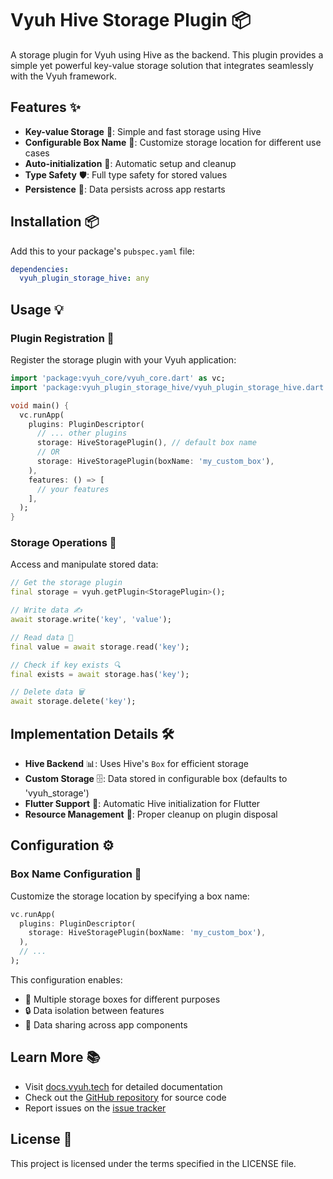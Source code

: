 # Vyuh Hive Storage Plugin 📦

A storage plugin for Vyuh using Hive as the backend. This plugin provides a
simple yet powerful key-value storage solution that integrates seamlessly with
the Vyuh framework.

## Features ✨

- **Key-value Storage** 🔑: Simple and fast storage using Hive
- **Configurable Box Name** 📝: Customize storage location for different use
  cases
- **Auto-initialization** 🚀: Automatic setup and cleanup
- **Type Safety** 🛡️: Full type safety for stored values
- **Persistence** 💾: Data persists across app restarts

## Installation 📦

Add this to your package's `pubspec.yaml` file:

```yaml
dependencies:
  vyuh_plugin_storage_hive: any
```

## Usage 💡

### Plugin Registration 🔌

Register the storage plugin with your Vyuh application:

```dart
import 'package:vyuh_core/vyuh_core.dart' as vc;
import 'package:vyuh_plugin_storage_hive/vyuh_plugin_storage_hive.dart';

void main() {
  vc.runApp(
    plugins: PluginDescriptor(
      // ... other plugins
      storage: HiveStoragePlugin(), // default box name
      // OR
      storage: HiveStoragePlugin(boxName: 'my_custom_box'),
    ),
    features: () => [
      // your features
    ],
  );
}
```

### Storage Operations 🔄

Access and manipulate stored data:

```dart
// Get the storage plugin
final storage = vyuh.getPlugin<StoragePlugin>();

// Write data ✍️
await storage.write('key', 'value');

// Read data 📖
final value = await storage.read('key');

// Check if key exists 🔍
final exists = await storage.has('key');

// Delete data 🗑️
await storage.delete('key');
```

## Implementation Details 🛠️

- **Hive Backend** 📊: Uses Hive's `Box` for efficient storage
- **Custom Storage** 🗄️: Data stored in configurable box (defaults to
  'vyuh_storage')
- **Flutter Support** 📱: Automatic Hive initialization for Flutter
- **Resource Management** 🧹: Proper cleanup on plugin disposal

## Configuration ⚙️

### Box Name Configuration 📝

Customize the storage location by specifying a box name:

```dart
vc.runApp(
  plugins: PluginDescriptor(
    storage: HiveStoragePlugin(boxName: 'my_custom_box'),
  ),
  // ...
);
```

This configuration enables:

- 🔀 Multiple storage boxes for different purposes
- 🔒 Data isolation between features
- 🤝 Data sharing across app components

## Learn More 📚

- Visit [docs.vyuh.tech](https://docs.vyuh.tech) for detailed documentation
- Check out the [GitHub repository](https://github.com/vyuh-tech/vyuh) for
  source code
- Report issues on the [issue tracker](https://github.com/vyuh-tech/vyuh/issues)

## License 📄

This project is licensed under the terms specified in the LICENSE file.
